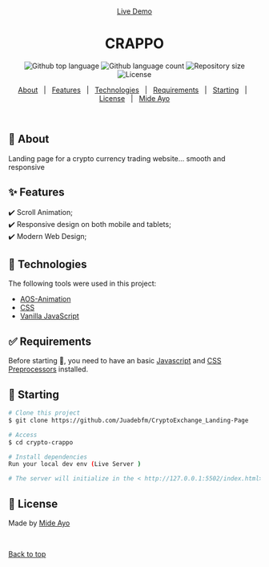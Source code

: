 <div align="center" id="top"> 
&#xa0;

<a href="https://crappohome.netlify.app/">Live Demo</a>

</div>

<h1 align="center">CRAPPO</h1>

<p align="center">
  <img alt="Github top language" src="https://img.shields.io/github/languages/top/Juadebfm/CryptoExchange_Landing-Page?color=56BEB8">

  <img alt="Github language count" src="https://img.shields.io/github/languages/count/Juadebfm/CryptoExchange_Landing-Page?color=56BEB8">

  <img alt="Repository size" src="https://img.shields.io/github/repo-size/Juadebfm/CryptoExchange_Landing-Page?color=56BEB8">

  <img alt="License" src="https://img.shields.io/github/license/Juadebfm/CryptoExchange_Landing-Page?color=56BEB8">
</p>

<!-- Status -->

<!-- <h4 align="center">
	🚧 🚀 Under construction...  🚧
</h4>

<hr> -->

<p align="center">
  <a href="#dart-about">About</a> &#xa0; | &#xa0; 
  <a href="#sparkles-features">Features</a> &#xa0; | &#xa0;
  <a href="#rocket-technologies">Technologies</a> &#xa0; | &#xa0;
  <a href="#white_check_mark-requirements">Requirements</a> &#xa0; | &#xa0;
  <a href="#checkered_flag-starting">Starting</a> &#xa0; | &#xa0;
  <a href="#memo-license">License</a> &#xa0; | &#xa0;
  <a href="https://github.com/MideAyo" target="_blank">Mide Ayo</a>
</p>

<br>

## :dart: About

Landing page for a crypto currency trading website... smooth and responsive

## :sparkles: Features

:heavy_check_mark: Scroll Animation;\
:heavy_check_mark: Responsive design on both mobile and tablets;\
:heavy_check_mark: Modern Web Design;

## :rocket: Technologies

The following tools were used in this project:

- [AOS-Animation](https://michalsnik.github.io/aos/)
- [CSS](https://developer.mozilla.org/en-US/docs/Glossary/CSS)
- [Vanilla JavaScript](https://developer.mozilla.org/en-US/docs/Web/JavaScript)

## :white_check_mark: Requirements

Before starting :checkered_flag:, you need to have an basic [Javascript](https://developer.mozilla.org/en-US/docs/Web/JavaScript) and [CSS Preprocessors](https://developer.mozilla.org/en-US/docs/Glossary/CSS_preprocessor) installed.

## :checkered_flag: Starting

```bash
# Clone this project
$ git clone https://github.com/Juadebfm/CryptoExchange_Landing-Page

# Access
$ cd crypto-crappo

# Install dependencies
Run your local dev env (Live Server )

# The server will initialize in the < http://127.0.0.1:5502/index.html>
```

## :memo: License

Made by <a href="https://github.com/MideAyo" target="_blank">Mide Ayo</a>

&#xa0;

<a href="#top">Back to top</a>
